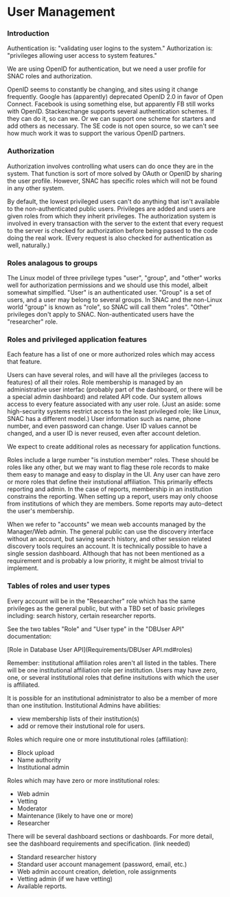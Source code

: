 # User Management

### Introduction

Authentication is: "validating user logins to the system." Authorization is: "privileges
allowing user access to system features."

We are using OpenID for authentication, but we need a user profile for SNAC roles and authorization. 

OpenID seems to constantly be changing, and sites using it change frequently. Google has (apparently)
deprecated OpenID 2.0 in favor of Open Connect. Facebook is using something else, but apparently FB still
works with OpenID. Stackexchange supports several authentication schemes. If they can do it, so can we. Or we
can support one scheme for starters and add others as necessary. The SE code is not open source, so we can't
see how much work it was to support the various OpenID partners.

### Authorization

Authorization involves controlling what users can do once they are in the system. That function is sort of
more solved by OAuth or OpenID by sharing the user profile. However, SNAC has specific roles which will not be
found in any other system.

By default, the lowest privileged users can't do anything that isn't available to the non-authenticated public
users. Privileges are added and users are given roles from which they inherit privileges. The authorization
system is involved in every transaction with the server to the extent that every request to the server is
checked for authorization before being passed to the code doing the real work. (Every request is also checked
for authentication as well, naturally.)

### Roles analagous to groups

The Linux model of three privilege types "user", "group", and "other" works well for authorization permissions
and we should use this model, albeit somewhat simplfied.  "User" is an authenticated user. "Group" is a set of
users, and a user may belong to several groups. In SNAC and the non-Linux world "group" is known as "role", so
SNAC will call them "roles". "Other" privileges don't apply to SNAC. Non-authenticated users have the
"researcher" role.

### Roles and privileged application features

Each feature has a list of one or more authorized roles which may access that feature.

Users can have several roles, and will have all the privileges (access to features) of all their roles. Role
membership is managed by an administrative user interfac (probably part of the dashboard, or there will be a
special admin dashboard) and related API code. Our system allows access to every feature associated with any
user role. (Just an aside: some high-security systems restrict access to the least privileged role; like
Linux, SNAC has a different model.) User information such as name, phone number, and even password can
change. User ID values cannot be changed, and a user ID is never reused, even after account deletion.

We expect to create additional roles as necessary for application functions.

Roles include a large number "is instution member" roles. These should be roles like any other, but we may
want to flag these role records to make them easy to manage and easy to display in the UI. Any user can have
zero or more roles that define their instutional affiliation. This primarily effects reporting and admin. In
the case of reports, membership in an institution constrains the reporting. When setting up a report, users
may only choose from institutions of which they are members. Some reports may auto-detect the user's
membership.

When we refer to "accounts" we mean web accounts managed by the Manager/Web admin. The general
public can use the discovery interface without an account, but saving search history, and other
session related discovery tools requires an account. It is technically possible to have a single session
dashboard. Although that has not been mentioned as a requirement and is probably a low priority, it might be
almost trivial to implement.

### Tables of roles and user types

Every account will be in the "Researcher" role which has the same privileges as the general public, but with a
TBD set of basic privileges including: search history, certain researcher reports.

See the two tables "Role" and "User type" in the "DBUser API" documentation:

[Role in Database User API](Requirements/DBUser API.md#roles)

Remember: institutional affiliation roles aren't all listed in the tables. There will be one institutional
affiliation role per institution. Users may have zero, one, or several institutional roles that define
insitutions with which the user is affiliated.

It is possible for an institutional administrator to also be a member of more than one
institution. Institutional Admins have abilities:

- view membership lists of their institution(s)
- add or remove their instutional role for users.

Roles which require one or more instutitutional roles (affiliation):

- Block upload
- Name authority
- Institutional admin

Roles which may have zero or more institutional roles:

- Web admin
- Vetting
- Moderator
- Maintenance (likely to have one or more)
- Researcher


There will be several dashboard sections or dashboards. For more detail, see the dashboard requirements and
specification. (link needed)

- Standard researcher history
- Standard user account management (password, email, etc.)
- Web admin account creation, deletion, role assignments
- Vetting admin (if we have vetting)
- Available reports.
